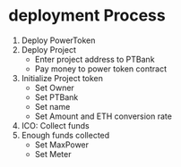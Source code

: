 # deployment Process 
1. Deploy PowerToken
2. Deploy Project
   * Enter project address to PTBank
   * Pay money to power token contract
3. Initialize Project token
   * Set Owner
   * Set PTBank
   * Set name
   * Set Amount and ETH conversion rate
4. ICO: Collect funds
5. Enough funds collected
   * Set MaxPower
   * Set Meter

